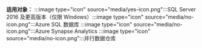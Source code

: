 **适用对象：** :::image type="icon" source="media/yes-icon.png":::SQL Server 2016 及更高版本（仅限 Windows）:::image type="icon" source="media/no-icon.png":::Azure SQL 数据库 :::image type="icon" source="media/no-icon.png":::Azure Synapse Analytics :::image type="icon" source="media/no-icon.png":::并行数据仓库